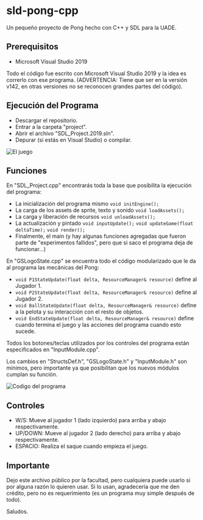 # sld-pong-cpp
Un pequeño proyecto de Pong hecho con C++ y SDL para la UADE.

## Prerequisitos
- Microsoft Visual Studio 2019

Todo el código fue escrito con Microsoft Visual Studio 2019 y la idea es correrlo con ese programa. (ADVERTENCIA: Tiene que ser en la versión v142, en otras versiones no se reconocen grandes partes del código).

## Ejecución del Programa
- Descargar el repositorio.
- Entrar a la carpeta "project".
- Abrir el archivo "SDL_Project.2019.sln".
- Depurar (si estás en Visual Studio) o compilar.

![El juego](/../main/doc/img/game.png)

## Funciones
En "SDL_Project.cpp" encontrarás toda la base que posibilita la ejecución del programa:
- La inicialización del programa mismo
`void initEngine();`
- La carga de los assets de sprite, texto y sonido
`void loadAssets();`
- La carga y liberación de recursos
`void unloadAssets();`
- La actualización y pintado
`void inputUpdate();`
`void updateGame(float deltaTime);`
`void render();`
- Finalmente, el main (y hay algunas funciones agregadas que fueron parte de "experimentos fallidos", pero que si saco el programa deja de funcionar...)

En "GSLogoState.cpp" se encuentra todo el código modularizado que le da al programa las mecánicas del Pong:
- `void P1StateUpdate(float delta, ResourceManager& resource)` define al Jugador 1.
- `void P2StateUpdate(float delta, ResourceManager& resource)` define al Jugador 2.
- `void BallStateUpdate(float delta, ResourceManager& resource)` define a la pelota y su interacción con el resto de objetos.
- `void EndStateUpdate(float delta, ResourceManager& resource)` define cuando termina el juego y las acciones del programa cuando esto sucede.

Todos los botones/teclas utilizados por los controles del programa están especificados en "InputModule.cpp".

Los cambios en "StructsDef.h", "GSLogoState.h" y "InputModule.h" son mínimos, pero importante ya que posibilitan que los nuevos módulos cumplan su función.

![Codigo del programa](/../main/doc/img/morecode.png)

## Controles
- W/S: Mueve al jugador 1 (lado izquierdo) para arriba y abajo respectivamente.
- UP/DOWN: Mueve al jugador 2 (lado derecho) para arriba y abajo respectivamente.
- ESPACIO: Realiza el saque cuando empieza el juego.

## Importante
Dejo este archivo público por la facultad, pero cualquiera puede usarlo si por alguna razón lo quieren usar. Si lo usan, agradecería que me den crédito, pero no es requerimiento (es un programa muy simple después de todo).

Saludos.
